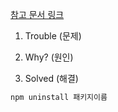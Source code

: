 [참고 문서 링크](https://wotres.tistory.com/entry/npm-%EB%AA%A8%EB%93%88-%EC%82%AD%EC%A0%9C%ED%95%98%EB%8A%94-%EB%AA%85%EB%A0%B9%EC%96%B4)

1. Trouble (문제)

2. Why? (원인)

3. Solved (해결)

```bash
npm uninstall 패키지이름
```
